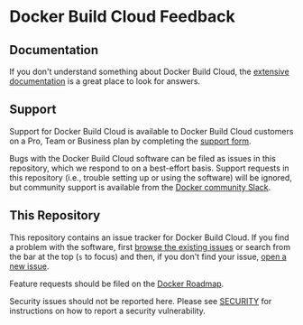 # Docker Build Cloud Feedback

## Documentation

If you don't understand something about Docker Build Cloud, the [extensive
documentation](https://docs.docker.com/build/cloud/) is a great place
to look for answers.

## Support

Support for Docker Build Cloud is available to Docker Build Cloud customers on a Pro, Team or Business plan
by completing the [support form](https://hub.docker.com/support/contact/).

Bugs with the Docker Build Cloud software can be filed as issues in this repository, which we respond to
on a best-effort basis. Support requests in this repository (i.e., trouble setting up
or using the software) will be ignored, but community support is available from the
[Docker community Slack](https://www.docker.com/docker-community).

## This Repository

This repository contains an issue tracker for Docker Build Cloud. If you find a problem with the software, first [browse the existing issues](https://github.com/docker/build-cloud-feedback/issues) or search from the bar at the top (`s` to focus) and then, if you don't find your issue, [open a new issue](https://github.com/docker/build-cloud-feedback/issues/new).

Feature requests should be filed on the [Docker Roadmap](https://github.com/docker/roadmap).

Security issues should not be reported here. Please see [SECURITY](security.md) for instructions on how to report a security vulnerability.